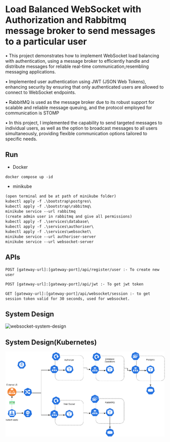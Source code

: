 # Load Balanced WebSocket with Authorization and Rabbitmq message broker to send messages to a particular user

• This project demonstrates how to implement WebSocket load balancing with authentication, using a message broker to efficiently handle and distribute messages for reliable real-time communication,resembling messaging applications.

• Implemented user authentication using JWT (JSON Web Tokens), enhancing security by ensuring that only authenticated users are allowed to connect to WebSocket endpoints.

• RabbitMQ is used as the message broker due to its robust support for scalable and reliable message queuing, and the protocol employed for communication is STOMP

• In this project, I implemented the capability to send targeted messages to individual users, as well as the option to broadcast messages to all users simultaneously, providing flexible communication options tailored to specific needs.

## Run

- Docker
```docker
docker compose up -id
```
- minikube
```minikube
(open terminal and be at path of minikube folder)
kubectl apply -f .\bootstrap\postgres\
kubectl apply -f .\bootstrap\rabbitmq\
minikube service --url rabbitmq
(create admin user in rabbitmq and give all permissions)
kubectl apply -f .\services\database\
kubectl apply -f .\services\authoriser\
kubectl apply -f .\services\websocket\
minikube service --url authoriser-server
minikube service --url websocket-server
```

## APIs

```http
POST [gateway-url]:[gateway-port]/api/register/user :- To create new user
```
```http
POST [gateway-url]:[gateway-port]/api/jwt :- To get jwt token
```
```http
GET [gateway-url]:[gateway-port]/api/websocket/session :- to get session token valid for 30 seconds, used for websocket.
```
## System Design
![websocket-system-design](https://user-images.githubusercontent.com/77961230/197375506-368fdc6a-5d72-4141-aa7a-e832c400ae36.jpg)

## System Design(Kubernetes)
![kubernetes-websocket-system-design](./k8s/messanger-based-on-websocket-kubernetes.drawio.png)
